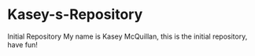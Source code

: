 # Kasey-s-Repository
Initial Repository
My name is Kasey McQuillan, this is the initial repository, have fun!
